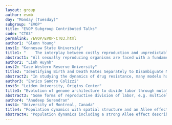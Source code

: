 ```yaml
---
layout: group
author: esmb
day: "Monday (Tuesday)"
subgroup: "EVOP"
title: "EVOP Subgroup Contributed Talks"
code: "CT03"
permalink: /EVOP/EVOP-CT03.html
author1: "Glenn Young"
inst1: "Kennesaw State University"
title1: "	 The interplay between costly reproduction and unpredictable environments shape the evolution of cooperative breeding"
abstract1: "All sexually reproducing organisms are faced with a fundamental decision: to invest valuable resources and energy in reproduction or in their own survival. This trade-off between reproduction and survival represents the 'cost of reproduction' and occurs across a diverse range of organisms. It is widely assumed that cooperative breeding behavior in vertebrates — when individuals care for young who are not their own — results in part from costly parental care. When caring for young is too costly, parents need help from related or unrelated individuals to successfully raise their offspring. Cooperatively breeding birds and mammals are also more commonly found in unpredictable environments than non-cooperative species, suggesting that decisions about when to breed or help may represent complex yet critical choices that depend on the energy individuals have available to dedicate to reproduction given the harshness of the current environment. Here, we introduce a novel, socially-tiered model of a cooperatively breeding species that incorporates the influence environmental stochasticity. Through numerical and analytical methods, we use this model to show that costly reproduction and environmental variability are compounding factors in the evolution and maintenance of cooperation."
author2: "Linh Huynh"
inst2: "Case Western Reserve University"
title2: "Identifying Birth and Death Rates Separately to Disambiguate Mechanisms for the Same Observed Population Dynamics"
abstract2: "In studying the dynamics of drug resistance, many models have used net growth rates of cell populations. However, we have discovered that cell populations with the same net growth rate but different birth and death rates have dramatically different tendencies to escape extinction and develop drug resistance. Therefore, it is important to identify birth and death rates separately. We develop a method to parse out birth and death rates from cell count time series of populations that follow logistic birth-death processes. We validate our method on in-silico data generated using the tau-leaping approximation. With separate birth and death rates, we infer different underlying mechanisms and drug effects for the same observed population dynamics. From our results, we propose to replace a one-dimensional 'fitness' phenotype (net growth rate) with a two-dimensional 'fitness vector' phenotype (birth and death rates)."
author3: "Enrico Sandro Colizzi"
inst3: "Leiden University, Origins Center"
title3: "Evolution of genome architecture to divide labor through mutations"
abstract3: "Some forms of reproductive division of labor, e.g. multicellular organisation in eukaryotes, are coordinated through differential gene expression. Recent experiments have shown an alternative mechanism in antibiotic producing bacteria, where division of labor is coordinated by mutations. Somatic cells are generated from a germline through genomic deletions. These mutants produce antibiotics but their replication rate is strongly reduced. To understand the evolutionary origin of these findings, we have built a spatial model of bacteria evolution. Bacteria are given a genome, represented as beads on a string, which determines replication and antibiotic production. We find that bacterial genomes evolve to incorporate several fragile sites which increases the rate of deletions. Concurrently, genomes become structured such that fragile sites-induced deletions generate antibiotic-producing mutants from a non-producing germline. These mutants protect their colony from competitors, but they are unable to grow because they lack growth-promoting genes. Altogether, our model suggests a novel mechanism for the evolution of reproductive division of labor in Streptomyces through genome reorganization. Through this mechanism, social conflicts become impossible because altruists lack the genetic means to replicate. These results also help conceptualise the many examples of division of labor through genome manipulation found in other microorganisms and multicellular life."
author4: "Anudeep Surendran"
inst4: "University of Montreal, Canada"
title4: "Population dynamics with spatial structure and an Allee effect"
abstract4: "Population dynamics including a strong Allee effect describe the situation where long-term population survival or extinction depends on the initial population density. A simple mathematical model of an Allee effect is one where initial densities below the threshold lead to extinction, whereas initial densities above the threshold lead to survival. Mean-field models of population dynamics neglect spatial structure that can arise through short-range interactions, such as competition and dispersal. The influence of non-mean-field effects has not been studied in the presence of an Allee effect. To address this, we develop an individual-based model that incorporates both short-range interactions and an Allee effect. To explore the role of spatial structure we derive a mathematically tractable continuum approximation of the IBM in terms of the dynamics of spatial moments. In the limit of long-range interactions where the mean-field approximation holds, our modelling framework recovers the mean-field Allee threshold. We show that the Allee threshold is sensitive to spatial structure neglected by mean-field models. For example, there are cases where the mean-field model predicts extinction but the population actually survives. Through simulations we show that our new spatial moment dynamics model accurately captures the modified Allee threshold in the presence of spatial structure."
---
```

